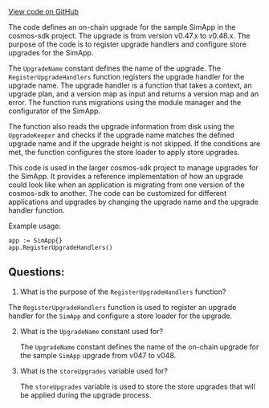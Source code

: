 [View code on GitHub](https://github.com/cosmos/cosmos-sdk.git/simapp/upgrades.go)

The code defines an on-chain upgrade for the sample SimApp in the cosmos-sdk project. The upgrade is from version v0.47.x to v0.48.x. The purpose of the code is to register upgrade handlers and configure store upgrades for the SimApp.

The `UpgradeName` constant defines the name of the upgrade. The `RegisterUpgradeHandlers` function registers the upgrade handler for the upgrade name. The upgrade handler is a function that takes a context, an upgrade plan, and a version map as input and returns a version map and an error. The function runs migrations using the module manager and the configurator of the SimApp.

The function also reads the upgrade information from disk using the `UpgradeKeeper` and checks if the upgrade name matches the defined upgrade name and if the upgrade height is not skipped. If the conditions are met, the function configures the store loader to apply store upgrades.

This code is used in the larger cosmos-sdk project to manage upgrades for the SimApp. It provides a reference implementation of how an upgrade could look like when an application is migrating from one version of the cosmos-sdk to another. The code can be customized for different applications and upgrades by changing the upgrade name and the upgrade handler function.

Example usage:

```
app := SimApp{}
app.RegisterUpgradeHandlers()
```
## Questions: 
 1. What is the purpose of the `RegisterUpgradeHandlers` function?
   
   The `RegisterUpgradeHandlers` function is used to register an upgrade handler for the `SimApp` and configure a store loader for the upgrade.

2. What is the `UpgradeName` constant used for?
   
   The `UpgradeName` constant defines the name of the on-chain upgrade for the sample `SimApp` upgrade from v047 to v048.

3. What is the `storeUpgrades` variable used for?
   
   The `storeUpgrades` variable is used to store the store upgrades that will be applied during the upgrade process.
